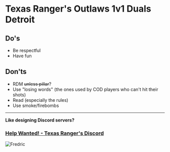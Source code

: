 # Texas Ranger's Outlaws **1v1 Duals Detroit**

## Do's
- Be respectful
- Have fun

## Don'ts
- RDM ~~unless pillar~~?
- Use "losing words" (the ones used by COD players who can't hit their shots)
- Read (especially the rules)
- Use smoke/firebombs

---

**Like designing Discord servers?**

### [Help Wanted! - Texas Ranger's Discord](https://discord.gg/Rzv5zMS2Eb)

![Fredric](https://discordapp.com/channels/1425507548521431042/1425507838385721395/1425523825424076811)
